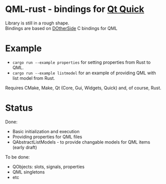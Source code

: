 # QML-rust - bindings for [Qt Quick](http://doc.qt.io/qt-5/qtquick-index.html)
Library is still in a rough shape.  
Bindings are based on [DOtherSide](https://github.com/filcuc/DOtherSide) C bindings for QML

# Example
* `cargo run --example properties` for setting properties from Rust to QML.
* `cargo run --example listmodel` for an example of providing QML with list model from Rust.

Requires CMake, Make, Qt (Core, Gui, Widgets, Quick) and, of course, Rust.

# Status
Done:
* Basic initialization and execution
* Providing properties for QML files
* QAbstractListModels - to provide changable models for QML items (early draft)

To be done:
* QObjects: slots, signals, properties
* QML singletons
* etc

